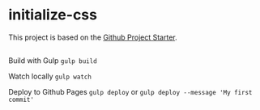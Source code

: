 # initialize-css
This project is based on the [Github Project Starter](https://github.com/jeroenoomsNL/github-project-starter). 

## 

Build with Gulp
`gulp build`

Watch locally
`gulp watch`

Deploy to Github Pages
`gulp deploy`
or
`gulp deploy --message 'My first commit'`

